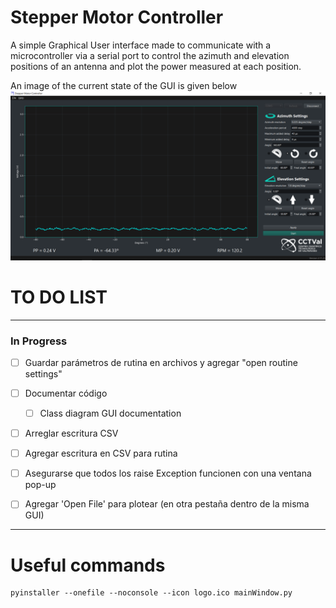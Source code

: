 # Stepper Motor Controller
A simple Graphical User interface made to communicate with a microcontroller via a serial port to control the azimuth and elevation positions of an antenna and plot the power measured at each position.

An image of the current state of the GUI is given below
![image](GUI_mockup.png)

# TO DO LIST
------------------------------------------------------------------
### In Progress
- [ ] Guardar parámetros de rutina en archivos  y agregar "open routine settings"

- [ ] Documentar código
    - [ ] Class diagram GUI documentation

- [ ] Arreglar escritura CSV
- [ ] Agregar escritura en CSV para rutina


- [ ] Asegurarse que todos los raise Exception funcionen con una ventana pop-up
- [ ] Agregar 'Open File' para plotear (en otra pestaña dentro de la misma GUI)

-------------------------------------------------------------------

# Useful commands
```
pyinstaller --onefile --noconsole --icon logo.ico mainWindow.py
```
